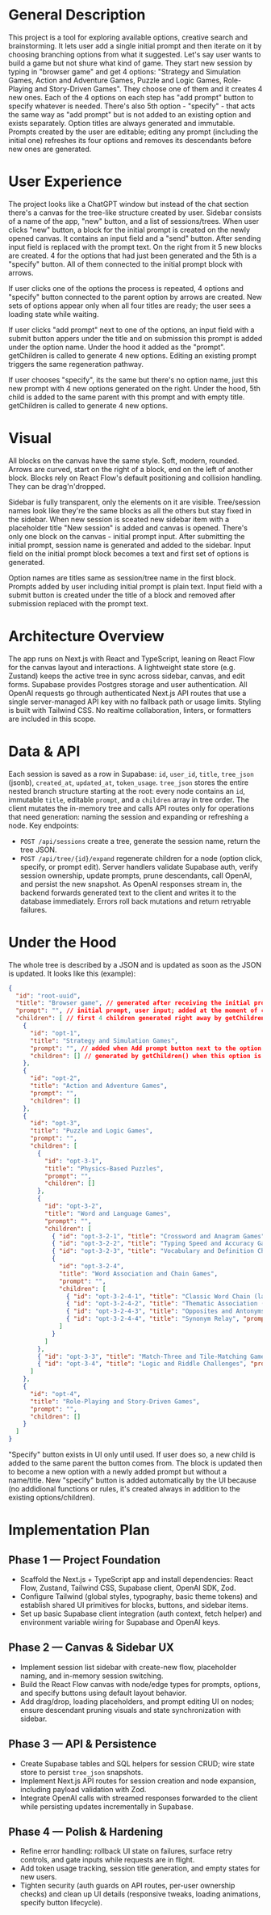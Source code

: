 # General Description
This project is a tool for exploring available options, creative search and brainstorming. It lets user add a single initial prompt and then iterate on it by choosing branching options from what it suggested. Let's say user wants to build a game but not shure what kind of game. They start new session by typing in "browser game" and get 4 options: "Strategy and Simulation Games, Action and Adventure Games, Puzzle and Logic Games, Role-Playing and Story-Driven Games". They choose one of them and it creates 4 new ones. Each of the 4 options on each step has "add prompt" button to specify whatever is needed. There's also 5th option - "specify" - that acts the same way as "add prompt" but is not added to an existing option and exists separately. Option titles are always generated and immutable. Prompts created by the user are editable; editing any prompt (including the initial one) refreshes its four options and removes its descendants before new ones are generated.

# User Experience
The project looks like a ChatGPT window but instead of the chat section there's a canvas for the tree-like structure created by user. Sidebar consists of a name of the app, "new" button, and a list of sessions/trees. When user clicks "new" button, a block for the initial prompt is created on the newly opened canvas. It contains an input field and a "send" button. After sending input field is replaced with the prompt text. On the right from it 5 new blocks are created. 4 for the options that had just been generated and the 5th is a "specify" button. All of them connected to the initial prompt block with arrows.

If user clicks one of the options the process is repeated, 4 options and "specify" button connected to the parent option by arrows are created. New sets of options appear only when all four titles are ready; the user sees a loading state while waiting.

If user clicks "add prompt" next to one of the options, an input field with a submit button appers under the title and on submission this prompt is added under the option name. Under the hood it added as the "prompt". getChildren is called to generate 4 new options. Editing an existing prompt triggers the same regeneration pathway.

If user chooses "specify", its the same but there's no option name, just this new prompt with 4 new options generated on the right. Under the hood, 5th child is added to the same parent with this prompt and with empty title. getChildren is called to generate 4 new options.

# Visual
All blocks on the canvas have the same style. Soft, modern, rounded. Arrows are curved, start on the right of a block, end on the left of another block. Blocks rely on React Flow's default positioning and collision handling. They can be drag'n'dropped.

Sidebar is fully transparent, only the elements on it are visible. Tree/session names look like they're the same blocks as all the others but stay fixed in the sidebar. When new session is sceated new sidebar item with a placeholder title "New session" is added and canvas is opened. There's only one block on the canvas - initial prompt input. After submitting the initial prompt, session name is generated and added to the sidebar. Input field on the initial prompt block becomes a text and first set of options is generated.

Option names are titles same as session/tree name in the first block. Prompts added by user including initial prompt is plain text. Input field with a submit button is created under the title of a block and removed after submission replaced with the prompt text.

# Architecture Overview
The app runs on Next.js with React and TypeScript, leaning on React Flow for the canvas layout and interactions. A lightweight state store (e.g. Zustand) keeps the active tree in sync across sidebar, canvas, and edit forms. Supabase provides Postgres storage and user authentication. All OpenAI requests go through authenticated Next.js API routes that use a single server-managed API key with no fallback path or usage limits. Styling is built with Tailwind CSS. No realtime collaboration, linters, or formatters are included in this scope.

# Data & API
Each session is saved as a row in Supabase: `id`, `user_id`, `title`, `tree_json` (jsonb), `created_at`, `updated_at`, `token_usage`. `tree_json` stores the entire nested branch structure starting at the root: every node contains an `id`, immutable `title`, editable `prompt`, and a `children` array in tree order. The client mutates the in-memory tree and calls API routes only for operations that need generation: naming the session and expanding or refreshing a node. Key endpoints:
- `POST /api/sessions` create a tree, generate the session name, return the tree JSON.
- `POST /api/tree/{id}/expand` regenerate children for a node (option click, specify, or prompt edit).
Server handlers validate Supabase auth, verify session ownership, update prompts, prune descendants, call OpenAI, and persist the new snapshot. As OpenAI responses stream in, the backend forwards generated text to the client and writes it to the database immediately. Errors roll back mutations and return retryable failures.

# Under the Hood
The whole tree is described by a JSON and is updated as soon as the JSON is updated. It looks like this (example):
```json
{
  "id": "root-uuid",
  "title": "Browser game", // generated after receiving the initial prompt by getSessionName() and used on the sidebar as a session name
  "prompt": "", // initial prompt, user input; added at the moment of creation of the json and the tree
  "children": [ // first 4 children generated right away by getChildren()
    {
      "id": "opt-1",
      "title": "Strategy and Simulation Games",
      "prompt": "", // added when Add prompt button next to the option name is used; same for all other children and subchildren
      "children": [] // generated by getChildren() when this option is clicked; same; same for all other children and subchildren
    },
    {
      "id": "opt-2",
      "title": "Action and Adventure Games",
      "prompt": "",
      "children": []
    },
    {
      "id": "opt-3",
      "title": "Puzzle and Logic Games",
      "prompt": "",
      "children": [
        {
          "id": "opt-3-1",
          "title": "Physics-Based Puzzles",
          "prompt": "",
          "children": []
        },
        {
          "id": "opt-3-2",
          "title": "Word and Language Games",
          "prompt": "",
          "children": [
            { "id": "opt-3-2-1", "title": "Crossword and Anagram Games", "prompt": "", "children": [] },
            { "id": "opt-3-2-2", "title": "Typing Speed and Accuracy Games", "prompt": "", "children": [] },
            { "id": "opt-3-2-3", "title": "Vocabulary and Definition Challenges", "prompt": "", "children": [] },
            {
              "id": "opt-3-2-4",
              "title": "Word Association and Chain Games",
              "prompt": "",
              "children": [
                { "id": "opt-3-2-4-1", "title": "Classic Word Chain (last-letter linking)", "prompt": "", "children": [] },
                { "id": "opt-3-2-4-2", "title": "Thematic Association (connect by meaning or topic)", "prompt": "", "children": [] },
                { "id": "opt-3-2-4-3", "title": "Opposites and Antonyms Chain", "prompt": "", "children": [] },
                { "id": "opt-3-2-4-4", "title": "Synonym Relay", "prompt": "", "children": [] }
              ]
            }
          ]
        },
        { "id": "opt-3-3", "title": "Match-Three and Tile-Matching Games", "prompt": "", "children": [] },
        { "id": "opt-3-4", "title": "Logic and Riddle Challenges", "prompt": "", "children": [] }
      ]
    },
    {
      "id": "opt-4",
      "title": "Role-Playing and Story-Driven Games",
      "prompt": "",
      "children": []
    }
  ]
}
```
"Specify" button exists in UI only until used. If user does so, a new child is added to the same parent the button comes from. The block is updated then to become a new option with a newly added prompt but without a name/title. New "specify" button is added automatically by the UI because (no addidional functions or rules, it's created always in addition to the existing options/children).

# Implementation Plan

## Phase 1 — Project Foundation
- Scaffold the Next.js + TypeScript app and install dependencies: React Flow, Zustand, Tailwind CSS, Supabase client, OpenAI SDK, Zod.
- Configure Tailwind (global styles, typography, basic theme tokens) and establish shared UI primitives for blocks, buttons, and sidebar items.
- Set up basic Supabase client integration (auth context, fetch helper) and environment variable wiring for Supabase and OpenAI keys.

## Phase 2 — Canvas & Sidebar UX
- Implement session list sidebar with create-new flow, placeholder naming, and in-memory session switching.
- Build the React Flow canvas with node/edge types for prompts, options, and specify buttons using default layout behavior.
- Add drag/drop, loading placeholders, and prompt editing UI on nodes; ensure descendant pruning visuals and state synchronization with sidebar.

## Phase 3 — API & Persistence
- Create Supabase tables and SQL helpers for session CRUD; wire state store to persist `tree_json` snapshots.
- Implement Next.js API routes for session creation and node expansion, including payload validation with Zod.
- Integrate OpenAI calls with streamed responses forwarded to the client while persisting updates incrementally in Supabase.

## Phase 4 — Polish & Hardening
- Refine error handling: rollback UI state on failures, surface retry controls, and gate inputs while requests are in flight.
- Add token usage tracking, session title generation, and empty states for new users.
- Tighten security (auth guards on API routes, per-user ownership checks) and clean up UI details (responsive tweaks, loading animations, specify button lifecycle).
